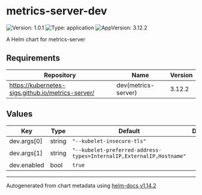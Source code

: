 # metrics-server-dev

![Version: 1.0.1](https://img.shields.io/badge/Version-1.0.1-informational?style=flat-square) ![Type: application](https://img.shields.io/badge/Type-application-informational?style=flat-square) ![AppVersion: 3.12.2](https://img.shields.io/badge/AppVersion-3.12.2-informational?style=flat-square)

A Helm chart for metrics-server

## Requirements

| Repository | Name | Version |
|------------|------|---------|
| https://kubernetes-sigs.github.io/metrics-server/ | dev(metrics-server) | 3.12.2 |

## Values

| Key | Type | Default | Description |
|-----|------|---------|-------------|
| dev.args[0] | string | `"--kubelet-insecure-tls"` |  |
| dev.args[1] | string | `"--kubelet-preferred-address-types=InternalIP,ExternalIP,Hostname"` |  |
| dev.enabled | bool | `true` |  |

----------------------------------------------
Autogenerated from chart metadata using [helm-docs v1.14.2](https://github.com/norwoodj/helm-docs/releases/v1.14.2)
